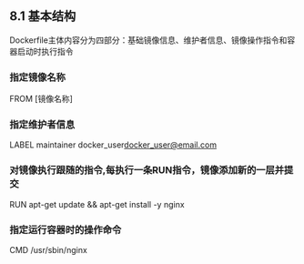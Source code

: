 ## 8.1 基本结构
Dockerfile主体内容分为四部分：基础镜像信息、维护者信息、镜像操作指令和容器启动时执行指令

### 指定镜像名称
FROM [镜像名称] 
### 指定维护者信息 
LABEL maintainer docker_user<docker_user@email.com>
### 对镜像执行跟随的指令,每执行一条RUN指令，镜像添加新的一层并提交
RUN apt-get update && apt-get install -y nginx
### 指定运行容器时的操作命令
CMD /usr/sbin/nginx



